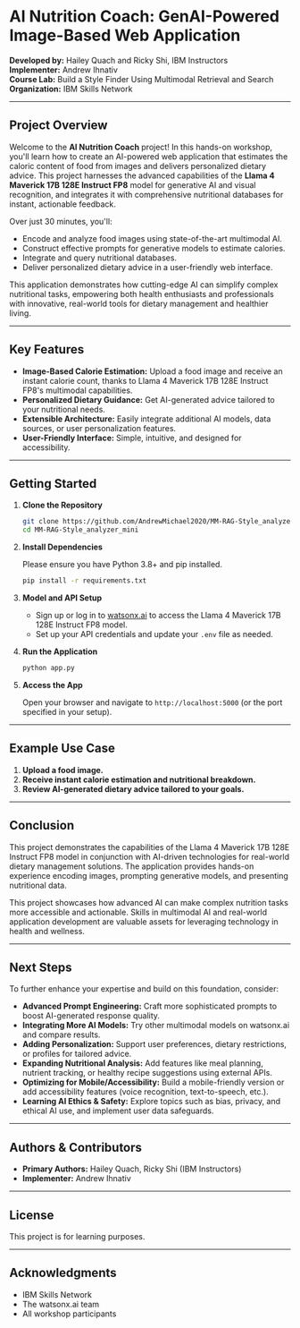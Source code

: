 # AI Nutrition Coach: GenAI-Powered Image-Based Web Application

**Developed by:** Hailey Quach and Ricky Shi, IBM Instructors  
**Implementer:** Andrew Ihnativ  
**Course Lab:** Build a Style Finder Using Multimodal Retrieval and Search  
**Organization:** IBM Skills Network

---

## Project Overview

Welcome to the **AI Nutrition Coach** project! In this hands-on workshop, you'll learn how to create an AI-powered web application that estimates the caloric content of food from images and delivers personalized dietary advice. This project harnesses the advanced capabilities of the **Llama 4 Maverick 17B 128E Instruct FP8** model for generative AI and visual recognition, and integrates it with comprehensive nutritional databases for instant, actionable feedback.

Over just 30 minutes, you'll:

- Encode and analyze food images using state-of-the-art multimodal AI.
- Construct effective prompts for generative models to estimate calories.
- Integrate and query nutritional databases.
- Deliver personalized dietary advice in a user-friendly web interface.

This application demonstrates how cutting-edge AI can simplify complex nutritional tasks, empowering both health enthusiasts and professionals with innovative, real-world tools for dietary management and healthier living.

---

## Key Features

- **Image-Based Calorie Estimation:** Upload a food image and receive an instant calorie count, thanks to Llama 4 Maverick 17B 128E Instruct FP8's multimodal capabilities.
- **Personalized Dietary Guidance:** Get AI-generated advice tailored to your nutritional needs.
- **Extensible Architecture:** Easily integrate additional AI models, data sources, or user personalization features.
- **User-Friendly Interface:** Simple, intuitive, and designed for accessibility.

---

## Getting Started

1. **Clone the Repository**

   ```bash
   git clone https://github.com/AndrewMichael2020/MM-RAG-Style_analyzer_mini.git
   cd MM-RAG-Style_analyzer_mini
   ```

2. **Install Dependencies**

   Please ensure you have Python 3.8+ and pip installed.

   ```bash
   pip install -r requirements.txt
   ```

3. **Model and API Setup**

   - Sign up or log in to [watsonx.ai](https://www.ibm.com/products/watsonx-ai) to access the Llama 4 Maverick 17B 128E Instruct FP8 model.
   - Set up your API credentials and update your `.env` file as needed.

4. **Run the Application**

   ```bash
   python app.py
   ```

5. **Access the App**

   Open your browser and navigate to `http://localhost:5000` (or the port specified in your setup).

---

## Example Use Case

1. **Upload a food image.**
2. **Receive instant calorie estimation and nutritional breakdown.**
3. **Review AI-generated dietary advice tailored to your goals.**

---

## Conclusion

This project demonstrates the capabilities of the Llama 4 Maverick 17B 128E Instruct FP8 model in conjunction with AI-driven technologies for real-world dietary management solutions. The application provides hands-on experience encoding images, prompting generative models, and presenting nutritional data.

This project showcases how advanced AI can make complex nutrition tasks more accessible and actionable. Skills in multimodal AI and real-world application development are valuable assets for leveraging technology in health and wellness.

---

## Next Steps

To further enhance your expertise and build on this foundation, consider:

- **Advanced Prompt Engineering:** Craft more sophisticated prompts to boost AI-generated response quality.
- **Integrating More AI Models:** Try other multimodal models on watsonx.ai and compare results.
- **Adding Personalization:** Support user preferences, dietary restrictions, or profiles for tailored advice.
- **Expanding Nutritional Analysis:** Add features like meal planning, nutrient tracking, or healthy recipe suggestions using external APIs.
- **Optimizing for Mobile/Accessibility:** Build a mobile-friendly version or add accessibility features (voice recognition, text-to-speech, etc.).
- **Learning AI Ethics & Safety:** Explore topics such as bias, privacy, and ethical AI use, and implement user data safeguards.

---

## Authors & Contributors

- **Primary Authors:** Hailey Quach, Ricky Shi (IBM Instructors)
- **Implementer:** Andrew Ihnativ

---

## License

This project is for learning purposes. 

---

## Acknowledgments

- IBM Skills Network
- The watsonx.ai team
- All workshop participants
